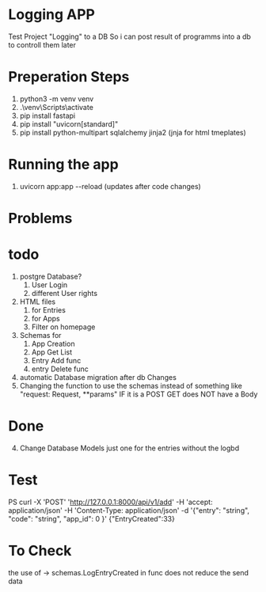 # Logging APP
Test Project
"Logging" to a DB 
So i can post result of programms into a db to controll them later


# Preperation Steps
1.	python3 -m venv venv
2.	.\venv\Scripts\activate                   
3.	pip install fastapi
4. 	pip install "uvicorn[standard]"
5.	pip install python-multipart sqlalchemy jinja2  (jnja for html tmeplates)

# Running the app
1. uvicorn app:app --reload (updates after code changes)

# Problems


# todo

1. postgre Database?
    1. User Login
    2. different User rights
2. HTML files 
    1. for Entries
    2. for Apps
    3. Filter on homepage
3. Schemas for
    1. App Creation
    2. App Get List
    3. Entry Add func
    4. entry Delete func
5. automatic Database migration after db Changes
6. Changing the function to use the schemas instead of something like "request: Request, **params" IF it is a POST GET does NOT have a Body

# Done
4. Change Database Models just one for the entries without the logbd

# Test
PS 
curl -X 'POST' 'http://127.0.0.1:8000/api/v1/add' -H 'accept: application/json' -H 'Content-Type: application/json' -d '{"entry": "string", "code": "string", "app_id": 0 }'
{"EntryCreated":33}


# To Check
the use of -> schemas.LogEntryCreated in func does not reduce the send data

